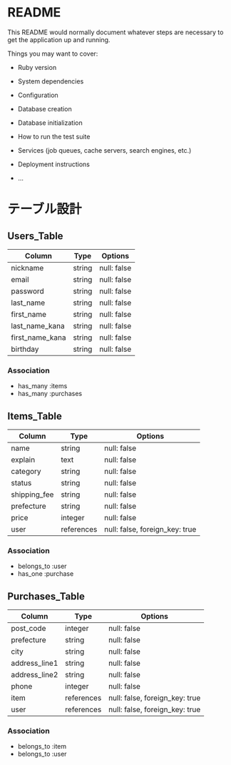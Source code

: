 # README

This README would normally document whatever steps are necessary to get the
application up and running.

Things you may want to cover:

* Ruby version

* System dependencies

* Configuration

* Database creation

* Database initialization

* How to run the test suite

* Services (job queues, cache servers, search engines, etc.)

* Deployment instructions

* ...

# テーブル設計


## Users_Table

| Column          | Type   | Options     |
|-----------------|--------|-------------|
| nickname        | string | null: false |
| email           | string | null: false |
| password        | string | null: false |
| last_name       | string | null: false |
| first_name      | string | null: false |
| last_name_kana  | string | null: false |
| first_name_kana | string | null: false |
| birthday        | string | null: false |

### Association

- has_many :items
- has_many :purchases


## Items_Table

| Column             | Type       | Options                        |
|--------------------|------------|--------------------------------|
| name               | string     | null: false                    |
| explain            | text       | null: false                    | 
| category           | string     | null: false                    |
| status             | string     | null: false                    |
| shipping_fee       | string     | null: false                    |
| prefecture         | string     | null: false                    |
| price              | integer    | null: false                    |
| user               | references | null: false, foreign_key: true |

### Association

- belongs_to :user
- has_one :purchase


## Purchases_Table

| Column        | Type       | Options                        |
|---------------|------------|--------------------------------|
| post_code     | integer    | null: false                    |
| prefecture    | string     | null: false                    |
| city          | string     | null: false                    |
| address_line1 | string     | null: false                    |
| address_line2 | string     | null: false                    |
| phone         | integer    | null: false                    |
| item          | references | null: false, foreign_key: true |
| user          | references | null: false, foreign_key: true |

### Association

- belongs_to :item
- belongs_to :user